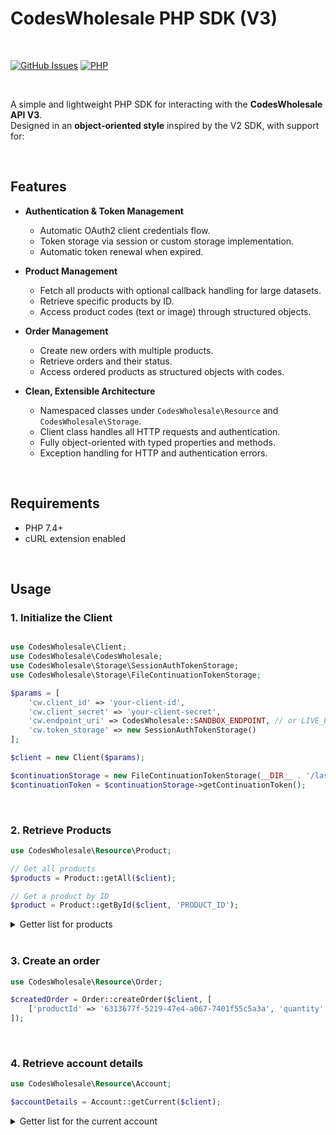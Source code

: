 # CodesWholesale PHP SDK (V3)

<br/>

[![GitHub Issues](https://img.shields.io/github/issues/proxene/CodesWholesale-PHP.svg?style=for-the-badge)](https://github.com/proxene/CodesWholesale-PHP/issues)
[![PHP](https://img.shields.io/badge/php-%23777BB4.svg?style=for-the-badge&logo=php&logoColor=white)](#)

<br/>

A simple and lightweight PHP SDK for interacting with the **CodesWholesale API V3**.  
Designed in an **object-oriented style** inspired by the V2 SDK, with support for:

<br/>

## Features

- **Authentication & Token Management**
  - Automatic OAuth2 client credentials flow.
  - Token storage via session or custom storage implementation.
  - Automatic token renewal when expired.

- **Product Management**
  - Fetch all products with optional callback handling for large datasets.
  - Retrieve specific products by ID.
  - Access product codes (text or image) through structured objects.

- **Order Management**
  - Create new orders with multiple products.
  - Retrieve orders and their status.
  - Access ordered products as structured objects with codes.

- **Clean, Extensible Architecture**
  - Namespaced classes under `CodesWholesale\Resource` and `CodesWholesale\Storage`.
  - Client class handles all HTTP requests and authentication.
  - Fully object-oriented with typed properties and methods.
  - Exception handling for HTTP and authentication errors.

<br/>

## Requirements

- PHP 7.4+
- cURL extension enabled

<br/>

## Usage

### 1. Initialize the Client

```php

use CodesWholesale\Client;
use CodesWholesale\CodesWholesale;
use CodesWholesale\Storage\SessionAuthTokenStorage;
use CodesWholesale\Storage\FileContinuationTokenStorage;

$params = [
    'cw.client_id' => 'your-client-id',
    'cw.client_secret' => 'your-client-secret',
    'cw.endpoint_uri' => CodesWholesale::SANDBOX_ENDPOINT, // or LIVE_ENDPOINT,
    'cw.token_storage' => new SessionAuthTokenStorage()
];

$client = new Client($params);

$continuationStorage = new FileContinuationTokenStorage(__DIR__ . '/last_token.txt');
$continuationToken = $continuationStorage->getContinuationToken();

```

<br/>

### 2. Retrieve Products

```php
use CodesWholesale\Resource\Product;

// Get all products
$products = Product::getAll($client);

// Get a product by ID
$product = Product::getById($client, 'PRODUCT_ID');
```

<details> <summary>Getter list for products</summary>

```php
    $product->getName();
    $product->getPrices();
    $product->getDefaultPrice();
    $product->getStock();
    $product->getPlatform();
    $product->getRegions();
    $product->getReleaseDate();
```

</details>


<br/>

### 3. Create an order

```php
use CodesWholesale\Resource\Order;

$createdOrder = Order::createOrder($client, [
    ['productId' => '6313677f-5219-47e4-a067-7401f55c5a3a', 'quantity' => 2]
]);
```


<br/>

### 4. Retrieve account details

```php
use CodesWholesale\Resource\Account;

$accountDetails = Account::getCurrent($client);
```

<details> <summary>Getter list for the current account</summary>
  
```php
    $accountDetails->getBalance();
```

</details>
